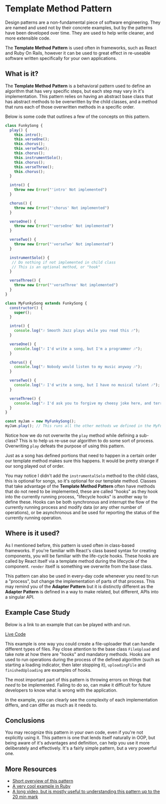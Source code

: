 # Template Method Pattern

Design patterns are a non-fundamental piece of software engineering. They are named and used not by their concrete examples, but by the patterns have been developed over time. They are used to help write cleaner, and more extensible code. 

The **Template Method Pattern** is used often in frameworks, such as React and Ruby On Rails, however it can be used to great effect in re-useable software written specifically for your own applications.

## What is it?

The **Template Method Pattern** is a behavioral pattern used to define an algorithm that has very specific steps, but each step may vary in it's implementation. This pattern relies on having an abstract base class that has abstract methods to be overwritten by the child classes, and a method that runs each of those overwritten methods in a specific order.

Below is some code that outlines a few of the concepts on this pattern.

~~~javascript
class FunkySong {
  play() {
    this.intro();
    this.verseOne();
    this.chorus();
    this.verseTwo(); 
    this.chorus();
    this.instrumentSolo(); 
    this.chorus();
    this.verseThree();
    this.chorus();
  }

  intro() {
    throw new Error("'intro' Not implemented")
  }

  chorus() {
    throw new Error("'chorus' Not implemented")
  }

  verseOne() {
    throw new Error("'verseOne' Not implemented")
  }

  verseTwo() {
    throw new Error("'verseTwo' Not implemented")
  }

  instrumentSolo() {
   // Do nothing if not implemented in child class
   // This is an optional method, or "hook"
  }

  verseThree() {
    throw new Error("'verseThree' Not implemented")
  }
}

class MyFunkySong extends FunkySong {
  constructor() {
    super();
  }

  intro() {
    console.log("🎶 Smooth Jazz plays while you read this 🎶");
  }

  verseOne() {
    console.log("🎶 I'd write a song, but I'm a programmer 🎶");
  }

  chorus() {
    console.log("🎶 Nobody would listen to my music anyway 🎶");
  }

  verseTwo() {
    console.log("🎶 I'd write a song, but I have no musical talent 🎶");
  }

  verseThree() {
    console.log("🎶 I'd ask you to forgive my cheesy joke here, and terrible prose, but... 🎶");
  }
}

const myJam = new MyFunkySong();
myJam.play(); // This runs all the other methods we defined in the MyFunkySong class
~~~

Notice how we do not overwrite the `play` method while defining a sub-class? This is to help us re-use our algorithm to do some sort of process. Overwriting `play` defeats the purpose of using this pattern.

Just as a song has defined portions that need to happen in a certain order our template method makes sure this happens. It would be pretty strange if our song played out of order. 

You may notice I didn't add the `instrumentalSolo` method to the child class, this is optional for songs, so it's optional for our template method. Classes that take advantage of the **Template Method Pattern** often have methods that do not need to be implemented, these are called "hooks" as they hook into the currently running process, "lifecycle hooks" is another way to define these. Hooks can be both synchronous and interrupt the flow of the currently running process and modify data (or any other number of operations), or be asynchronous and be used for reporting the status of the currently running operation.


## Where is it used?

As I mentioned before, this pattern is used often in class-based frameworks. If you're familiar with React's class based syntax for creating components, you will be familiar with the life-cycle hooks. These hooks are called by React itself via a template method during the lifecycle of the component. `render` itself is something we overwrite from the base class. 

This pattern can also be used in every-day code whenever you need to run a "process", but change the implementation of parts of that process. This may remind you of the **Adapter Pattern** but it is distinctly different as the **Adapter Pattern** is defined in a way to make related, but different, APIs into a singular API. 

## Example Case Study

Below is a link to an example that can be played with and run.

[Live Code](https://repl.it/@I3uckwheat/Template-method-pattern#index.js)

This example is one way you could create a file-uploader that can handle different types of files. Pay close attention to the base class `FileUpload` and take note at how there are "hooks" and mandatory methods. Hooks are used to run operations during the process of the defined algorithm (such as starting a loading indicator, then later stopping it), `uploadingFile` and `finishedUploading` are examples of hooks. 

The most important part of this pattern is throwing errors on things that *need* to be implemented. Failing to do so, can make it difficult for future developers to know what is wrong with the application. 

In the example, you can clearly see the complexity of each implementation differs, and can differ as much as it needs to. 

## Conclusions

You may recognize this pattern in your own code, even if you're not explicitly using it. This pattern is one that lends itself naturally in OOP, but being aware of it's advantages and definition, can help you use it more deliberately and effectively. It's a fairly simple pattern, but a very powerful one.

## More Resources

* [Short overview of this pattern](https://sourcemaking.com/design_patterns/template_method)
* [A very cool example in Ruby](https://repl.it/@rlmoser/TemplatePattern-Coffee#main.rb)
* [A long video, but is mostly useful to understanding this pattern up to the 20 min mark](https://www.youtube.com/watch?v=7ocpwK9uesw)

